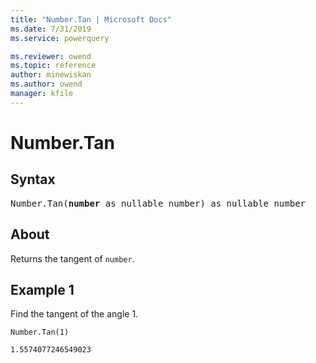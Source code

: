 ```yaml
---
title: "Number.Tan | Microsoft Docs"
ms.date: 7/31/2019
ms.service: powerquery

ms.reviewer: owend
ms.topic: reference
author: minewiskan
ms.author: owend
manager: kfile
---
```

# Number.Tan

## Syntax

<pre>
Number.Tan(<b>number</b> as nullable number) as nullable number 
</pre>
  
## About  
Returns the tangent of `number`.

## Example 1
Find the tangent of the angle 1.

```powerquery-m
Number.Tan(1)
```

`1.5574077246549023 `
